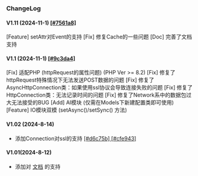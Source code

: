 ### ChangeLog

#### V1.11 (2024-11-1) [[#7561a8]](https://github.com/yimoex/Eventer3/commit/7561a8298ffe17a0af07e8f25702eeb5f26ef71f)
[Feature] setAttr对Event的支持
[Fix] 修复Cache的一些问题
[Doc] 完善了文档支持

#### V1.1 (2024-11-1) [[#9c3da4]](https://github.com/yimoex/Eventer3/commit/9c3da42a4e346a6680429dae5b5913d87d7a38a7)

[Fix] 适配PHP (httpRequest的属性问题) (PHP Ver >= 8.2)
[Fix] 修复了httpRequest特殊情况下无法发送POST数据的问题
[Fix] 修复了AsyncHttpConnection类：如果使用ssl协议会导致连接失败的问题
[Fix] 修复了HttpConnection类：无法记录时间的问题
[Fix] 修复了Network系中的数据包过大无法接受的BUG
[Add] AI模块 (仅需在Models下新建配置类即可使用)
[Feature] IO模块双模 (setAsync()/setSync() 方法)

#### V1.02 (2024-8-14)

- 添加Connection对ssl的支持 [[#d6c75b] ](https://github.com/yimoex/Eventer3/commit/d6c75b4ddad6d384e6d30191b549df4ae5a4cff9) [[#cfe943]](https://github.com/yimoex/Eventer3/commit/cfe943f038a0519a53450c8f41ced7cb59170927)

#### V1.01(2024-8-12)

- 添加对 [文档](FUNCTIONS.md) 的支持

